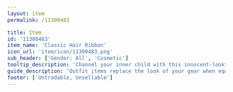 ```yaml
---
layout: item
permalink: /11300483

title: Item
id: '11300483'
item_name: 'Classic Hair Ribbon'
icon_url: 'item/icon/11300483.png'
sub_header: ['Gender: All', 'Cosmetic']
tooltip_description: 'Channel your inner child with this innocent-looking ribbon.'
guide_description: 'Outfit items replace the look of your gear when equipped.'
footer: ['Untradable, Unsellable']
---
```

